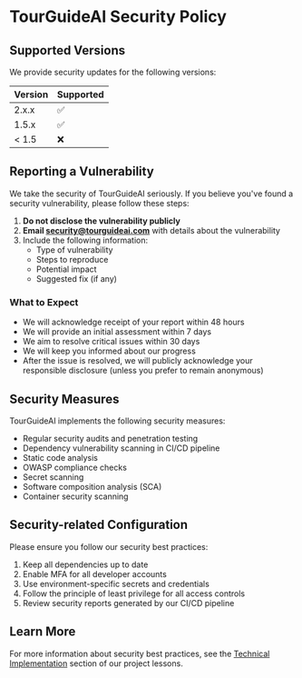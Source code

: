 # TourGuideAI Security Policy

## Supported Versions

We provide security updates for the following versions:

| Version | Supported          |
| ------- | ------------------ |
| 2.x.x   | :white_check_mark: |
| 1.5.x   | :white_check_mark: |
| < 1.5   | :x:                |

## Reporting a Vulnerability

We take the security of TourGuideAI seriously. If you believe you've found a security vulnerability, please follow these steps:

1. **Do not disclose the vulnerability publicly**
2. **Email security@tourguideai.com** with details about the vulnerability
3. Include the following information:
   - Type of vulnerability
   - Steps to reproduce
   - Potential impact
   - Suggested fix (if any)

### What to Expect

- We will acknowledge receipt of your report within 48 hours
- We will provide an initial assessment within 7 days
- We aim to resolve critical issues within 30 days
- We will keep you informed about our progress
- After the issue is resolved, we will publicly acknowledge your responsible disclosure (unless you prefer to remain anonymous)

## Security Measures

TourGuideAI implements the following security measures:

- Regular security audits and penetration testing
- Dependency vulnerability scanning in CI/CD pipeline
- Static code analysis
- OWASP compliance checks
- Secret scanning
- Software composition analysis (SCA)
- Container security scanning

## Security-related Configuration

Please ensure you follow our security best practices:

1. Keep all dependencies up to date
2. Enable MFA for all developer accounts
3. Use environment-specific secrets and credentials
4. Follow the principle of least privilege for all access controls
5. Review security reports generated by our CI/CD pipeline

## Learn More

For more information about security best practices, see the [Technical Implementation](docs/project_lifecycle/knowledge/project.lessons.md#technical-implementation) section of our project lessons. 